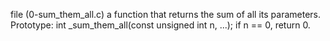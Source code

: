 file (0-sum_them_all.c) a function that returns the sum of all its parameters. Prototype: int _sum_them_all(const unsigned int n, ...); if n == 0, return 0.
